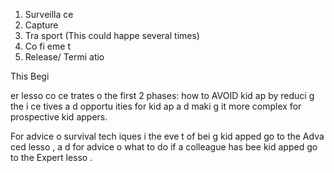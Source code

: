 [Title]: # (Фазы похищения)
[Order]: # (8)

1.  Surveilla
ce
2.  Capture
3.  Tra
sport (This could happe
 several times)
4.  Co
fi
eme
t
5.  Release/ Termi
atio


This Begi

er lesso
 co
ce
trates o
 the first 2 phases: how to AVOID kid
ap by reduci
g the i
ce
tives a
d opportu
ities for kid
ap a
d maki
g it more complex for prospective kid
appers.

For advice o
 survival tech
iques i
 the eve
t of bei
g kid
apped go to the Adva
ced lesso
, a
d for advice o
 what to do if a colleague has bee
 kid
apped go to the Expert lesso
.